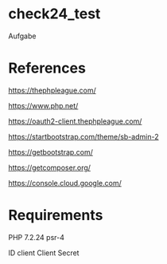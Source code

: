 # check24_test
Aufgabe

# References

https://thephpleague.com/

https://www.php.net/

https://oauth2-client.thephpleague.com/

https://startbootstrap.com/theme/sb-admin-2

https://getbootstrap.com/

https://getcomposer.org/

https://console.cloud.google.com/


# Requirements

PHP 7.2.24
psr-4

ID client
Client Secret


